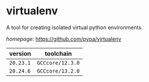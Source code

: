 # virtualenv

A tool for creating isolated virtual python environments.

*homepage*: <https://github.com/pypa/virtualenv>

version | toolchain
--------|----------
``20.23.1`` | ``GCCcore/12.3.0``
``20.24.6`` | ``GCCcore/13.2.0``

